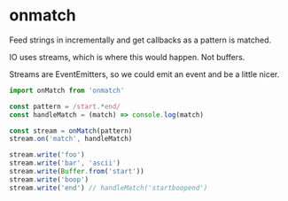 # onmatch

Feed strings in incrementally and get callbacks as a pattern is matched.

IO uses streams, which is where this would happen.  Not buffers.

Streams are EventEmitters, so we could emit an event and be a little nicer.

```js
import onMatch from 'onmatch'

const pattern = /start.*end/
const handleMatch = (match) => console.log(match)

const stream = onMatch(pattern)
stream.on('match', handleMatch)

stream.write('foo')
stream.write('bar', 'ascii')
stream.write(Buffer.from('start'))
stream.write('boop')
stream.write('end') // handleMatch('startboopend')
```
